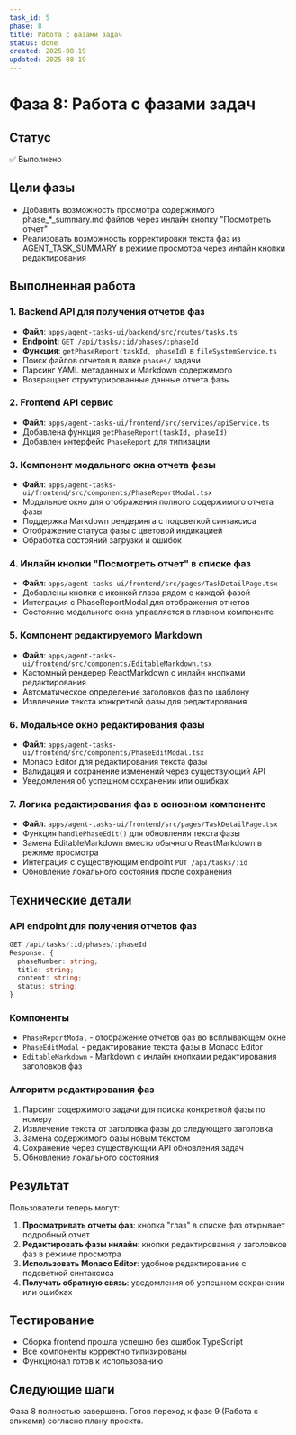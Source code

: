 ```yaml
---
task_id: 5
phase: 8
title: Работа с фазами задач
status: done
created: 2025-08-19
updated: 2025-08-19
---
```


# Фаза 8: Работа с фазами задач

## Статус
✅ Выполнено

## Цели фазы
- Добавить возможность просмотра содержимого phase_*_summary.md файлов через инлайн кнопку "Посмотреть отчет"
- Реализовать возможность корректировки текста фаз из AGENT_TASK_SUMMARY в режиме просмотра через инлайн кнопки редактирования

## Выполненная работа

### 1. Backend API для получения отчетов фаз
- **Файл**: `apps/agent-tasks-ui/backend/src/routes/tasks.ts`
- **Endpoint**: `GET /api/tasks/:id/phases/:phaseId`
- **Функция**: `getPhaseReport(taskId, phaseId)` в `fileSystemService.ts`
- Поиск файлов отчетов в папке `phases/` задачи
- Парсинг YAML метаданных и Markdown содержимого
- Возвращает структурированные данные отчета фазы

### 2. Frontend API сервис
- **Файл**: `apps/agent-tasks-ui/frontend/src/services/apiService.ts`
- Добавлена функция `getPhaseReport(taskId, phaseId)`
- Добавлен интерфейс `PhaseReport` для типизации

### 3. Компонент модального окна отчета фазы
- **Файл**: `apps/agent-tasks-ui/frontend/src/components/PhaseReportModal.tsx`
- Модальное окно для отображения полного содержимого отчета фазы
- Поддержка Markdown рендеринга с подсветкой синтаксиса
- Отображение статуса фазы с цветовой индикацией
- Обработка состояний загрузки и ошибок

### 4. Инлайн кнопки "Посмотреть отчет" в списке фаз
- **Файл**: `apps/agent-tasks-ui/frontend/src/pages/TaskDetailPage.tsx`
- Добавлены кнопки с иконкой глаза рядом с каждой фазой
- Интеграция с PhaseReportModal для отображения отчетов
- Состояние модального окна управляется в главном компоненте

### 5. Компонент редактируемого Markdown
- **Файл**: `apps/agent-tasks-ui/frontend/src/components/EditableMarkdown.tsx`
- Кастомный рендерер ReactMarkdown с инлайн кнопками редактирования
- Автоматическое определение заголовков фаз по шаблону
- Извлечение текста конкретной фазы для редактирования

### 6. Модальное окно редактирования фазы
- **Файл**: `apps/agent-tasks-ui/frontend/src/components/PhaseEditModal.tsx`
- Monaco Editor для редактирования текста фазы
- Валидация и сохранение изменений через существующий API
- Уведомления об успешном сохранении или ошибках

### 7. Логика редактирования фаз в основном компоненте
- **Файл**: `apps/agent-tasks-ui/frontend/src/pages/TaskDetailPage.tsx`
- Функция `handlePhaseEdit()` для обновления текста фазы
- Замена EditableMarkdown вместо обычного ReactMarkdown в режиме просмотра
- Интеграция с существующим endpoint `PUT /api/tasks/:id`
- Обновление локального состояния после сохранения

## Технические детали

### API endpoint для получения отчетов фаз
```typescript
GET /api/tasks/:id/phases/:phaseId
Response: {
  phaseNumber: string;
  title: string;
  content: string;
  status: string;
}
```

### Компоненты
- `PhaseReportModal` - отображение отчетов фаз во всплывающем окне
- `PhaseEditModal` - редактирование текста фазы в Monaco Editor
- `EditableMarkdown` - Markdown с инлайн кнопками редактирования заголовков фаз

### Алгоритм редактирования фаз
1. Парсинг содержимого задачи для поиска конкретной фазы по номеру
2. Извлечение текста от заголовка фазы до следующего заголовка
3. Замена содержимого фазы новым текстом
4. Сохранение через существующий API обновления задач
5. Обновление локального состояния

## Результат

Пользователи теперь могут:
1. **Просматривать отчеты фаз**: кнопка "глаз" в списке фаз открывает подробный отчет
2. **Редактировать фазы инлайн**: кнопки редактирования у заголовков фаз в режиме просмотра
3. **Использовать Monaco Editor**: удобное редактирование с подсветкой синтаксиса
4. **Получать обратную связь**: уведомления об успешном сохранении или ошибках

## Тестирование
- Сборка frontend прошла успешно без ошибок TypeScript
- Все компоненты корректно типизированы
- Функционал готов к использованию

## Следующие шаги
Фаза 8 полностью завершена. Готов переход к фазе 9 (Работа с эпиками) согласно плану проекта.